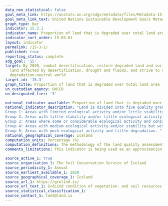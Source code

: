 ```yaml
---
data_non_statistical: false
goal_meta_link: https://unstats.un.org/sdgs/metadata/files/Metadata-15-03-01.pdf
goal_meta_link_text: United Nations Sustainable Development Goals Metadata (pdf 456kB)
graph_type: bar
indicator: 15.3.1
indicator_name: Proportion of land that is degraded over total land area
indicator_sort_order: 15-03-01
layout: indicator
permalink: /15-3-1/
published: true
reporting_status: complete
sdg_goal: '15'
target: By 2030, combat desertification, restore degraded land and soil, including
  land affected by desertification, drought and floods, and strive to achieve a land
  degradation-neutral world
target_id: '15.3'
graph_title: Proportion of land that is degraded over total land area
un_custodian_agency: UNCCD
un_designated_tier: '3'

national_indicator_available: Proportion of land that is degraded over total land area
national_indicator_description: "Land is divided into five quality groups depending on the condition of vegetation and soil quality. The higher the group number the more ecological activity there is in the area.
Group 1: Areas with limited ecological activity and/or little stability and high degradation. 
Group 2: Areas with little stability and/or little ecological activity
Group 3: Areas where some or considerable ecological activity and considerable degradation OR areas with little activity and little degradation, e.g. moss grown lava fields. 
Group 4: Areas with medium ecological activity and/or stability but with little degradation OR areas with much ecological activity and considerable stability but some degradation. 
Group 5: Areas with much ecological activity and little degradation. "
national_geographical_coverage: Iceland
computation_units: Percentage (%)
computation_definitions: The methodology of the land quality assessment is detailed in this[report on the assessment of the quality of vegetation and soil resources in Iceland](https://grolind.is/wp-content/uploads/2020/06/GroLind_stodumat_18_06_2020.pdf) 
comments_limitations: This indicator is being used as an approximation of the UN SDG Indicator. Where possible, we will work to identify or develop Icelandic data to meet the global indicator specification. This indicator has been identified in collaboration with topic experts.

source_active_1: true
source_organisation_1: The Soil Conservation Service of Iceland
source_periodicity_1: Annual
source_earliest_available_1: 2020
source_geographical_coverage_1: Iceland
source_url_1: https://grolind.is/
source_url_text_1: GróLind condition of vegetation- and soil resources in Iceland
source_statistical_classification_1: 
source_contact_1: land@land.is
---
```

